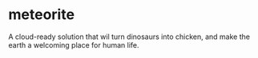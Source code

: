 # meteorite
A cloud-ready solution that wil turn dinosaurs into chicken, and make the earth a welcoming place for human life.
